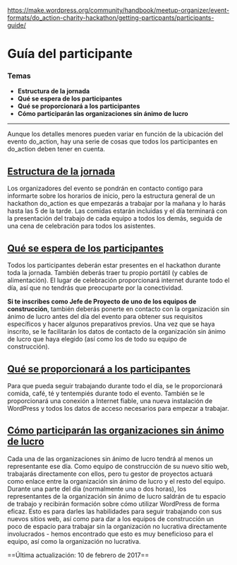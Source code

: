 https://make.wordpress.org/community/handbook/meetup-organizer/event-formats/do_action-charity-hackathon/getting-particpants/participants-guide/

# Guía del participante

### Temas
- **Estructura de la jornada**
- **Qué se espera de los participantes**
- **Qué se proporcionará a los participantes**
- **Cómo participarán las organizaciones sin ánimo de lucro**

---

Aunque los detalles menores pueden variar en función de la ubicación del evento do_action, hay una serie de cosas que todos los participantes en do_action deben tener en cuenta.

## [Estructura de la jornada](https://make.wordpress.org/community/handbook/meetup-organizer/event-formats/do_action-charity-hackathon/getting-particpants/participants-guide/#structure-of-the-day)

Los organizadores del evento se pondrán en contacto contigo para informarte sobre los horarios de inicio, pero la estructura general de un hackathon do_action es que empezarás a trabajar por la mañana y lo harás hasta las 5 de la tarde. Las comidas estarán incluidas y el día terminará con la presentación del trabajo de cada equipo a todos los demás, seguida de una cena de celebración para todos los asistentes.

## [Qué se espera de los participantes](https://make.wordpress.org/community/handbook/meetup-organizer/event-formats/do_action-charity-hackathon/getting-particpants/participants-guide/#what-is-expected-of-participants)

Todos los participantes deberán estar presentes en el hackathon durante toda la jornada. También deberás traer tu propio portátil (y cables de alimentación). El lugar de celebración proporcionará internet durante todo el día, así que no tendrás que preocuparte por la conectividad.

**Si te inscribes como Jefe de Proyecto de uno de los equipos de construcción**, también deberás ponerte en contacto con la organización sin ánimo de lucro antes del día del evento para obtener sus requisitos específicos y hacer algunos preparativos previos. Una vez que se haya inscrito, se le facilitarán los datos de contacto de la organización sin ánimo de lucro que haya elegido (así como los de todo su equipo de construcción).

## [Qué se proporcionará a los participantes](https://make.wordpress.org/community/handbook/meetup-organizer/event-formats/do_action-charity-hackathon/getting-particpants/participants-guide/#what-participants-will-be-provided-with)

Para que pueda seguir trabajando durante todo el día, se le proporcionará comida, café, té y tentempiés durante todo el evento. También se le proporcionará una conexión a Internet fiable, una nueva instalación de WordPress y todos los datos de acceso necesarios para empezar a trabajar.

## [Cómo participarán las organizaciones sin ánimo de lucro](https://make.wordpress.org/community/handbook/meetup-organizer/event-formats/do_action-charity-hackathon/getting-particpants/participants-guide/#how-the-non-profit-organisations-will-be-involved)

Cada una de las organizaciones sin ánimo de lucro tendrá al menos un representante ese día. Como equipo de construcción de su nuevo sitio web, trabajarás directamente con ellos, pero tu gestor de proyectos actuará como enlace entre la organización sin ánimo de lucro y el resto del equipo. Durante una parte del día (normalmente una o dos horas), los representantes de la organización sin ánimo de lucro saldrán de tu espacio de trabajo y recibirán formación sobre cómo utilizar WordPress de forma eficaz. Esto es para darles las habilidades para seguir trabajando con sus nuevos sitios web, así como para dar a los equipos de construcción un poco de espacio para trabajar sin la organización no lucrativa directamente involucrados - hemos encontrado que esto es muy beneficioso para el equipo, así como la organización no lucrativa.

==Última actualización: 10 de febrero de 2017==
